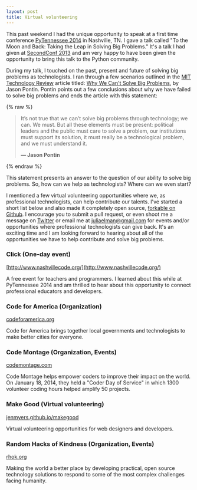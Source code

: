 ```yaml
---
layout: post
title: Virtual volunteering
---
```


This past weekend I had the unique opportunity to speak at a first time conference [PyTennessee 2014](http://www.pytennessee.org/) in Nashville, TN. I gave a talk called "To the Moon and Back: Taking the Leap in Solving Big Problems." It's a talk I had given at [SecondConf 2013](http://secondconf.com/2013/) and am very happy to have been given the opportunity to bring this talk to the Python community.

During my talk, I touched on the past, present and future of solving big problems as technologists. I ran through a few scenarios outlined in the [MIT Technology Review](http://www.technologyreview.com/) article titled: [Why We Can't Solve Big Problems](http://www.technologyreview.com/featuredstory/429690/why-we-cant-solve-big-problems/), by Jason Pontin. Pontin points out a few conclusions about why we have failed to solve big problems and ends the article with this statement:

{% raw %}
<blockquote cite="http://www.technologyreview.com/featuredstory/429690/why-we-cant-solve-big-problems/">
	<p>
		It’s not true that we can’t solve big problems through technology; we can. We must. But all these elements must be present: political leaders and the public must care to solve a problem, our institutions must support its solution, it must really be a technological problem, and we must understand it.
	</p>
	<strong>
		— Jason Pontin
	</strong>
</blockquote>
{% endraw %}

This statement presents an answer to the question of our ability to solve big problems. So, how can we help as technologists? Where can we even start?

I mentioned a few virtual volunteering opportunities where we, as professional technologists, can help contribute our talents. I've started a short list below and also made it completely open source, [forkable on Github](https://github.com/juliaelman/juliaelman.github.com/blob/master/_posts/2014-02-24-virtual-volunteering.md). I encourage you to submit a pull request, or even shoot me a message on [Twitter](http://twitter.com/juliaelman) or email me at [juliaelman@gmail.com](mailto:juliaelman@gmail.com) for events and/or opportunities where professional technologists can give back. It's an exciting time and I am looking forward to hearing about all of the opportunities we have to help contribute and solve big problems.

### Click (One-day event)
[http://www.nashvillecode.org/](http://www.nashvillecode.org/)

A free event for teachers and programmers. I learned about this while at PyTennessee 2014 and am thrilled to hear about this opportunity to connect professional educators and developers.

### Code for America (Organization)
[codeforamerica.org](http://codeforamerica.org)

Code for America brings together local governments and technologists to make better cities for everyone.

### Code Montage (Organization, Events)
[codemontage.com](http://codemontage.com)

Code Montage helps empower coders to improve their impact on the world. On January 18, 2014, they held a "Coder Day of Service" in which 1300 volunteer coding hours helped amplify 50 projects.

### Make Good (Virtual volunteering)
[jenmyers.github.io/makegood](http://jenmyers.github.io/makegood)

Virtual volunteering opportunities for web designers and developers.

### Random Hacks of Kindness (Organization, Events)
[rhok.org](http://rhok.org)

Making the world a better place by developing practical, open source technology solutions to respond to some of the most complex challenges facing humanity.
